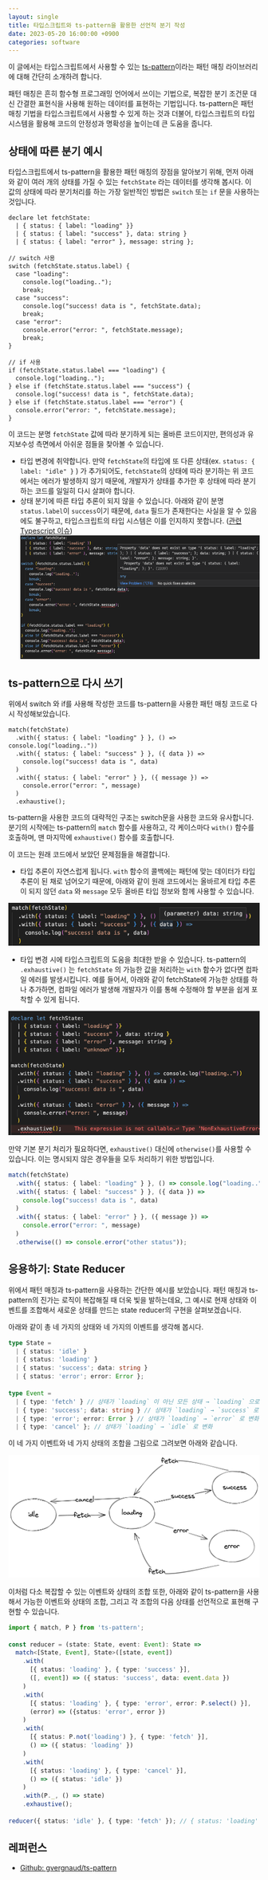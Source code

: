 ```yaml
---
layout: single
title: 타입스크립트와 ts-pattern을 활용한 선언적 분기 작성
date: 2023-05-20 16:00:00 +0900
categories: software
---
```



이 글에서는 타입스크립트에서 사용할 수 있는 [ts-pattern](https://github.com/gvergnaud/ts-pattern)이라는 패턴 매칭 라이브러리에 대해 간단히 소개하려 합니다.  

패턴 매칭은 흔히 함수형 프로그래밍 언어에서 쓰이는 기법으로, 복잡한 분기 조건문 대신 간결한 표현식을 사용해 원하는 데이터를 표현하는 기법입니다. ts-pattern은 패턴 매칭 기법을 타입스크립트에서 사용할 수 있게 하는 것과 더불어, 타입스크립트의 타입 시스템을 활용해 코드의 안정성과 명확성을 높이는데 큰 도움을 줍니다.

## 상태에 따른 분기 예시

타입스크립트에서 ts-pattern을 활용한 패턴 매칭의 장점을 알아보기 위해, 먼저 아래와 같이 여러 개의 상태를 가질 수 있는 `fetchState` 라는 데이터를 생각해 봅시다. 이 값의 상태에 따라 분기처리를 하는 가장 일반적인 방법은 `switch` 또는 `if` 문을 사용하는 것입니다.

```tsx
declare let fetchState:
  | { status: { label: "loading" }}
  | { status: { label: "success" }, data: string }
  | { status: { label: "error" }, message: string };

// switch 사용
switch (fetchState.status.label) {
  case "loading":
    console.log("loading..");
    break;
  case "success":
    console.log("success! data is ", fetchState.data);
    break;
  case "error":
    console.error("error: ", fetchState.message);
    break;
}

// if 사용
if (fetchState.status.label === "loading") {
  console.log("loading..");
} else if (fetchState.status.label === "success") {
  console.log("success! data is ", fetchState.data);
} else if (fetchState.status.label === "error") {
  console.error("error: ", fetchState.message);
}
```
이 코드는 분명 `fetchState` 값에 따라 분기하게 되는 올바른 코드이지만, 편의성과 유지보수성 측면에서 아쉬운 점들을 찾아볼 수 있습니다.
- 타입 변경에 취약합니다. 만약 `fetchState`의 타입에 또 다른 상태(ex. `status: { label: "idle" }` ) 가 추가되어도, `fetchState`의 상태에 따라 분기하는 위 코드에서는 에러가 발생하지 않기 때문에, 개발자가 상태를 추가한 후 상태에 따라 분기하는 코드를 일일히 다시 살펴야 합니다.
- 상태 분기에 따른 타입 추론이 되지 않을 수 있습니다. 아래와 같이 분명 `status.label`이 `success`이기 때문에, `data` 필드가 존재한다는 사실을 알 수 있음에도 불구하고, 타입스크립트의 타입 시스템은 이를 인지하지 못합니다. ([관련 Typescript 이슈](https://github.com/microsoft/TypeScript/issues/18758))
![Untitled](/assets/images/2023-05-20/failed_type.png)



## ts-pattern으로 다시 쓰기

위에서 switch 와 if를 사용해 작성한 코드를 ts-pattern을 사용한 패턴 매칭 코드로 다시 작성해보았습니다.

```tsx
match(fetchState)
  .with({ status: { label: "loading" } }, () => console.log("loading.."))
  .with({ status: { label: "success" } }, ({ data }) =>
    console.log("success! data is ", data)
  )
  .with({ status: { label: "error" } }, ({ message }) =>
    console.error("error: ", message)
  )
  .exhaustive();
```

ts-pattern을 사용한 코드의 대략적인 구조는 switch문을 사용한 코드와 유사합니다. 분기의 시작에는 ts-pattern의 `match` 함수를 사용하고, 각 케이스마다 `with()` 함수를 호출하며, 맨 마지막에 `exhaustive()` 함수를 호출합니다.

이 코드는 원래 코드에서 보았던 문제점들을 해결합니다.


- 타입 추론이 자연스럽게 됩니다. `with` 함수의 콜백에는 패턴에 맞는 데이터가 타입 추론이 된 채로 넘어오기 때문에, 아래와 같이 원래 코드에서는 올바르게 타입 추론이 되지 않던 `data` 와 `message` 모두 올바른 타입 정보와 함께 사용할 수 있습니다.

![Untitled](/assets/images/2023-05-20/type.png)

- 타입 변경 시에 타입스크립트의 도움을 최대한 받을 수 있습니다. ts-pattern의 `.exhaustive()` 는 `fetchState` 의 가능한 값을 처리하는 `with` 함수가 없다면 컴파일 에러를 발생시킵니다. 예를 들어서, 아래와 같이 fetchState에 가능한 상태를 하나 추가하면, 컴파일 에러가 발생해 개발자가 이를 통해 수정해야 할 부분을 쉽게 포착할 수 있게 됩니다.

![Untitled](/assets/images/2023-05-20/exh.png)

만약 기본 분기 처리가 필요하다면, `exhaustive()` 대신에 `otherwise()`를 사용할 수 있습니다. 이는 명시되지 않은 경우들을 모두 처리하기 위한 방법입니다.

```ts
match(fetchState)
  .with({ status: { label: "loading" } }, () => console.log("loading.."))
  .with({ status: { label: "success" } }, ({ data }) =>
    console.log("success! data is ", data)
  )
  .with({ status: { label: "error" } }, ({ message }) =>
    console.error("error: ", message)
  )
  .otherwise(() => console.error("other status"));
```

## 응용하기: State Reducer

위에서 패턴 매칭과 ts-pattern을 사용하는 간단한 예시를 보았습니다. 패턴 매칭과 ts-pattern의 진가는 로직이 복잡해질 때 더욱 빛을 발하는데요, 그 예시로 현재 상태와 이벤트를 조합해서 새로운 상태를 만드는 state reducer의 구현을 살펴보겠습니다.

아래와 같이 총 네 가지의 상태와 네 가지의 이벤트를 생각해 봅시다.

```ts
type State =
  | { status: 'idle' }
  | { status: 'loading' }
  | { status: 'success'; data: string }
  | { status: 'error'; error: Error };

type Event =
  | { type: 'fetch' } // 상태가 `loading` 이 아닌 모든 상태 → `loading` 으로 변화
  | { type: 'success'; data: string } // 상태가 `loading` → `success` 로 변화
  | { type: 'error'; error: Error } // 상태가 `loading` → `error` 로 변화
  | { type: 'cancel' }; // 상태가 `loading` → `idle` 로 변화
```

이 네 가지 이벤트와 네 가지 상태의 조합을 그림으로 그려보면 아래와 같습니다.

![Untitled](/assets/images/2023-05-20/diagram.png)

이처럼 다소 복잡할 수 있는 이벤트와 상태의 조합 또한, 아래와 같이 ts-pattern을 사용해서 가능한 이벤트와 상태의 조합, 그리고 각 조합의 다음 상태를 선언적으로 표현해 구현할 수 있습니다.

```ts
import { match, P } from 'ts-pattern';

const reducer = (state: State, event: Event): State =>
  match<[State, Event], State>([state, event])
    .with(
      [{ status: 'loading' }, { type: 'success' }],
      ([, event]) => ({ status: 'success', data: event.data })
    )
    .with(
      [{ status: 'loading' }, { type: 'error', error: P.select() }],
      (error) => ({status: 'error', error })
    )
    .with(
      [{ status: P.not('loading') }, { type: 'fetch' }],
      () => ({ status: 'loading' })
    )
    .with(
      [{ status: 'loading' }, { type: 'cancel' }],
      () => ({ status: 'idle' })
    )
    .with(P._, () => state)
    .exhaustive();

reducer({ status: 'idle' }, { type: 'fetch' }); // { status: 'loading' }
```

## 레퍼런스

- [Github: gvergnaud/ts-pattern](https://github.com/gvergnaud/ts-pattern)